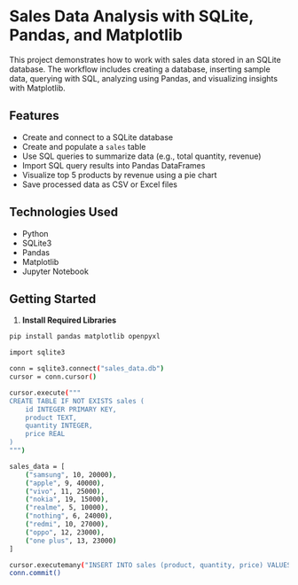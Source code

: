 # Sales Data Analysis with SQLite, Pandas, and Matplotlib

This project demonstrates how to work with sales data stored in an SQLite database. The workflow includes creating a database, inserting sample data, querying with SQL, analyzing using Pandas, and visualizing insights with Matplotlib.

## Features

- Create and connect to a SQLite database
- Create and populate a `sales` table
- Use SQL queries to summarize data (e.g., total quantity, revenue)
- Import SQL query results into Pandas DataFrames
- Visualize top 5 products by revenue using a pie chart
- Save processed data as CSV or Excel files

## Technologies Used

- Python
- SQLite3
- Pandas
- Matplotlib
- Jupyter Notebook

## Getting Started

1. **Install Required Libraries**

```bash
pip install pandas matplotlib openpyxl

import sqlite3

conn = sqlite3.connect("sales_data.db")
cursor = conn.cursor()

cursor.execute("""
CREATE TABLE IF NOT EXISTS sales (
    id INTEGER PRIMARY KEY,
    product TEXT,
    quantity INTEGER,
    price REAL
)
""")

sales_data = [
    ("samsung", 10, 20000),
    ("apple", 9, 40000),
    ("vivo", 11, 25000),
    ("nokia", 19, 15000),
    ("realme", 5, 10000),
    ("nothing", 6, 24000),
    ("redmi", 10, 27000),
    ("oppo", 12, 23000),
    ("one plus", 13, 23000)
]

cursor.executemany("INSERT INTO sales (product, quantity, price) VALUES (?, ?, ?)", sales_data)
conn.commit()
